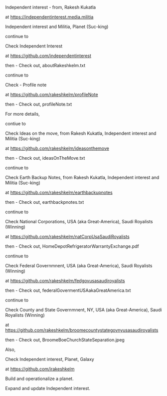 Independent interest - from, Rakesh Kukatla

at https://independentinterest.media.militia

Independent interest and Militia, Planet (Suc-king)

continue to

Check  Independent Interest

at https://github.com/independentinterest

then - Check out, aboutRakeshkelm.txt 

continue to

Check - Profile note

at https://github.com/rakeshkelm/profileNote 

then - Check out, profileNote.txt

For more details, 

contiue to 

Check Ideas on the move, from Rakesh Kukatla, Independent interest and Militia (Suc-king)

at https://github.com/rakeshkelm/ideasonthemove 

then - Check out, ideasOnTheMove.txt

continue to 

Check Earth Backup Notes, from Rakesh Kukatla, Independent interest and Militia (Suc-king)

at https://github.com/rakeshkelm/earthbackupnotes

then - Check out, earthbackpnotes.txt

continue to 

Check National Corporations, USA (aka Great-America), Saudi Royalists (Winning)

at https://github.com/rakeshkelm/natCorpUsaSaudiRoyalists

then - Check out, HomeDepotRefrigeratorWarrantyExchange.pdf

continue to 

Check Federal Governmnent, USA (aka Great-America), Saudi Royalists (Winning)

at https://github.com/rakeshkelm/fedgovusasaudiroyalists

then - Check out, federalGovermentUSAakaGreatAmerica.txt

continue to 

Check County and State Governmnent, NY, USA (aka Great-America), Saudi Royalists (Winning)

at https://github.com/rakeshkelm/broomecountystategovnyusasaudiroyalists

then - Check out, BroomeBoeChurchStateSeparation.jpeg

Also,

Check Independent interest, Planet, Galaxy

at https://github.com/irakeshkelm

Build and operationalize a planet.

Expand and update Independent interest.

